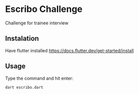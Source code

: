 # Escribo Challenge

Challenge for trainee interview

## Instalation

Have flutter installed 
https://docs.flutter.dev/get-started/install

## Usage

Type the command and hit enter:
```
dart escribo.dart

```
